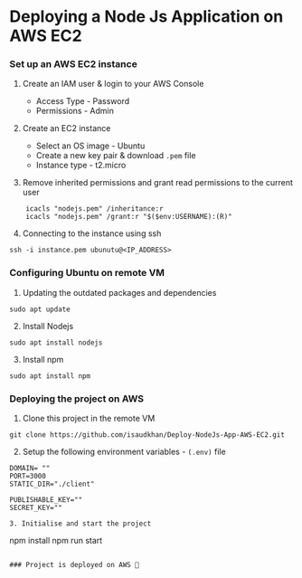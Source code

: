 # Deploying a Node Js Application on AWS EC2

### Set up an AWS EC2 instance

1. Create an IAM user & login to your AWS Console
    - Access Type - Password
    - Permissions - Admin

2. Create an EC2 instance
    - Select an OS image - Ubuntu
    - Create a new key pair & download `.pem` file
    - Instance type - t2.micro

3. Remove inherited permissions and grant read permissions to the current user
```
	icacls "nodejs.pem" /inheritance:r
	icacls "nodejs.pem" /grant:r "$($env:USERNAME):(R)"
```

4. Connecting to the instance using ssh
```
ssh -i instance.pem ubunutu@<IP_ADDRESS>
```

### Configuring Ubuntu on remote VM

1. Updating the outdated packages and dependencies
```
sudo apt update
```

2. Install Nodejs 
```
sudo apt install nodejs
```

3. Install npm
```
sudo apt install npm
```

### Deploying the project on AWS

1. Clone this project in the remote VM
```
git clone https://github.com/isaudkhan/Deploy-NodeJs-App-AWS-EC2.git
```

2. Setup the following environment variables - `(.env)` file
```
DOMAIN= ""
PORT=3000
STATIC_DIR="./client"

PUBLISHABLE_KEY=""
SECRET_KEY=""

3. Initialise and start the project
```
npm install
npm run start
```

### Project is deployed on AWS 🎉
